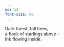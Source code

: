 ```yaml
---
no: 14
font-size: 90
---
```


Dark forest, tall trees,  
a flock of starlings above -  
Ink flowing inside.

